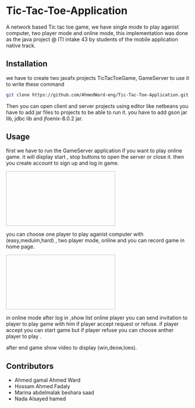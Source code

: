 # Tic-Tac-Toe-Application
A network based Tic tac toe game, we have single mode to play aganist computer, two player mode and online mode, this implementation was done as the java project
@ ITI intake 43 by students of the mobile application native track.
## Installation
we have to create two javafx projects TicTacToeGame, GameServer to use it to write these command
```bash
git clone https://github.com/AhmedWard-eng/Tic-Tac-Toe-Application.git
```
Then you can open client and server projects using editor like netbeans
you have to add jar files to projects to be able to run it. you have to add gson jar lib, jdbc lib and jfoenix-8.0.2 jar.
## Usage
first we have to run the GameServer application if you want to play online game.
it will display start , stop buttons to open the server or close it.
then you create account to sign up and log in game.

<img scr="https://user-images.githubusercontent.com/83098969/211934436-edab859e-dba5-4dca-9cd0-605eaa1d52fc.png" width="300" height="150">

 you can choose one player to play aganist computer with (easy,meduim,hard) , two player mode, online and you can record game in home page.
 
 <img scr="https://user-images.githubusercontent.com/83098969/211935266-2df0f7fb-c72a-4d8e-9625-b31de43b1da9.png" width="300" height="150">
 
 in online mode after log in ,show list online player you can send invitation to player to play game with him if player accept request or refuse.
 if player accept you can start game but if player refuse you can choose anther player to play .
 
 after end game show video to display (win,deow,loes).
 
 ## Contributors

+ Ahmed gamal Ahmed Ward
+ Hossam Ahmed Fadaly 
+ Marina abdelmalak beshara saad 
+ Nada Alsayed hamed 

 